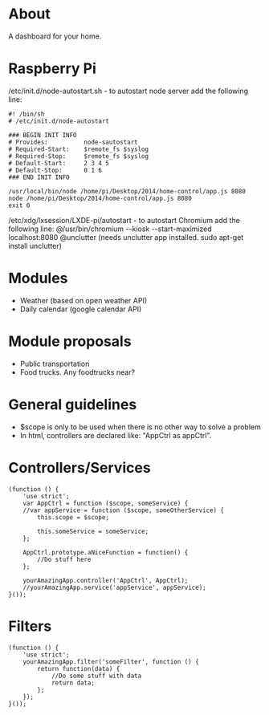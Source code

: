 About
============
A dashboard for your home.

Raspberry Pi
============
/etc/init.d/node-autostart.sh - to autostart node server add the following line:

```
#! /bin/sh
# /etc/init.d/node-autostart

### BEGIN INIT INFO
# Provides:          node-sautostart
# Required-Start:    $remote_fs $syslog
# Required-Stop:     $remote_fs $syslog
# Default-Start:     2 3 4 5
# Default-Stop:      0 1 6
### END INIT INFO

/usr/local/bin/node /home/pi/Desktop/2014/home-control/app.js 8080
node /home/pi/Desktop/2014/home-control/app.js 8080
exit 0

```

/etc/xdg/lxsession/LXDE-pi/autostart - to autostart Chromium add the following line:
@/usr/bin/chromium --kiosk --start-maximized localhost:8080
@unclutter (needs unclutter app installed. sudo apt-get install unclutter)



Modules
============
- Weather (based on open weather API)
- Daily calendar (google calendar API)

Module proposals
============
- Public transportation
- Food trucks. Any foodtrucks near?

General guidelines
============
- $scope is only to be used when there is no other way to solve a problem
- In html, controllers are declared like: "AppCtrl as appCtrl".

Controllers/Services
============
```
(function () {
    'use strict';
    var AppCtrl = function ($scope, someService) {
	//var appService = function ($scope, someOtherService) {
        this.scope = $scope;

        this.someService = someService;
    };

    AppCtrl.prototype.aNiceFunction = function() {
		//Do stuff here
    };

    yourAmazingApp.controller('AppCtrl', AppCtrl);
    //yourAmazingApp.service('appService', appService);
}());
```

Filters
============
```
(function () {
    'use strict';
    yourAmazingApp.filter('someFilter', function () {
        return function(data) {
            //Do some stuff with data
            return data;
        };
    });
}());
```
